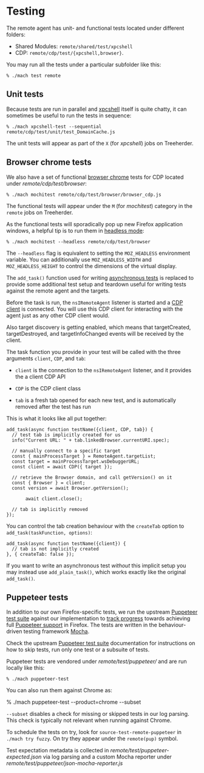 Testing
=======

The remote agent has unit- and functional tests located under different folders:

  - Shared Modules: `remote/shared/test/xpcshell`
  - CDP: `remote/cdp/test/{xpcshell,browser}`.

You may run all the tests under a particular subfolder like this:

	% ./mach test remote


Unit tests
----------

Because tests are run in parallel and [xpcshell] itself is quite
chatty, it can sometimes be useful to run the tests in sequence:

	% ./mach xpcshell-test --sequential remote/cdp/test/unit/test_DomainCache.js

The unit tests will appear as part of the `X` (for _xpcshell_) jobs
on Treeherder.

[xpcshell]: https://developer.mozilla.org/en-US/docs/Mozilla/QA/Writing_xpcshell-based_unit_tests


Browser chrome tests
--------------------

We also have a set of functional [browser chrome] tests for CDP located
under _remote/cdp/test/browser_:

	% ./mach mochitest remote/cdp/test/browser/browser_cdp.js

The functional tests will appear under the `M` (for _mochitest_)
category in the `remote` jobs on Treeherder.

As the functional tests will sporadically pop up new Firefox
application windows, a helpful tip is to run them in [headless
mode]:

	% ./mach mochitest --headless remote/cdp/test/browser

The `--headless` flag is equivalent to setting the `MOZ_HEADLESS`
environment variable.  You can additionally use `MOZ_HEADLESS_WIDTH`
and `MOZ_HEADLESS_HEIGHT` to control the dimensions of the virtual
display.

The `add_task()` function used for writing [asynchronous tests] is
replaced to provide some additional test setup and teardown useful
for writing tests against the remote agent and the targets.

Before the task is run, the `nsIRemoteAgent` listener is started
and a [CDP client] is connected.  You will use this CDP client for
interacting with the agent just as any other CDP client would.

Also target discovery is getting enabled, which means that targetCreated,
targetDestroyed, and targetInfoChanged events will be received by the client.

The task function you provide in your test will be called with the
three arguments `client`, `CDP`, and `tab`:

  - `client` is the connection to the `nsIRemoteAgent` listener,
    and it provides the a client CDP API

  - `CDP` is the CDP client class

  - `tab` is a fresh tab opened for each new test, and is automatically
    removed after the test has run

This is what it looks like all put together:

	add_task(async function testName({client, CDP, tab}) {
	  // test tab is implicitly created for us
	  info("Current URL: " + tab.linkedBrowser.currentURI.spec);

	  // manually connect to a specific target
	  const { mainProcessTarget } = RemoteAgent.targetList;
	  const target = mainProcessTarget.wsDebuggerURL;
	  const client = await CDP({ target });

	  // retrieve the Browser domain, and call getVersion() on it
	  const { Browser } = client;
	  const version = await Browser.getVersion();

           await client.close();

	  // tab is implicitly removed
	});

You can control the tab creation behaviour with the `createTab`
option to `add_task(taskFunction, options)`:

	add_task(async function testName({client}) {
	  // tab is not implicitly created
	}, { createTab: false });

If you want to write an asynchronous test _without_ this implicit
setup you may instead use `add_plain_task()`, which works exactly like the
original `add_task()`.

[browser chrome]: https://developer.mozilla.org/en-US/docs/Mozilla/Browser_chrome_tests
[headless mode]: https://developer.mozilla.org/en-US/Firefox/Headless_mode
[asynchronous tests]: https://developer.mozilla.org/en-US/docs/Mozilla/Browser_chrome_tests#Test_functions
[CDP client]: https://github.com/cyrus-and/chrome-remote-interface


Puppeteer tests
---------------

In addition to our own Firefox-specific tests, we run the upstream
[Puppeteer test suite] against our implementation to [track progress]
towards achieving full [Puppeteer support] in Firefox. The tests are written
in the behaviour-driven testing framework [Mocha].

Check the upstream [Puppeteer test suite] documentation for instructions on
how to skip tests, run only one test or a subsuite of tests.

Puppeteer tests are vendored under _remote/test/puppeteer/_ and are
run locally like this:

	% ./mach puppeteer-test

You can also run them against Chrome as:

  % ./mach puppeteer-test --product=chrome --subset

`--subset` disables a check for missing or skipped tests in our log parsing.
This check is typically not relevant when running against Chrome.

To schedule the tests on try, look for `source-test-remote-puppeteer` in
`./mach try fuzzy`. On try they appear under the `remote(pup)` symbol.

Test expectation metadata is collected in _remote/test/puppeteer-expected.json_
via log parsing and a custom Mocha reporter under
_remote/test/puppeteer/json-mocha-reporter.js_

[Puppeteer test suite]: https://github.com/puppeteer/puppeteer/blob/master/test/README.md
[track progress]: https://puppeteer.github.io/ispuppeteerfirefoxready/
[Puppeteer support]: https://bugzilla.mozilla.org/show_bug.cgi?id=puppeteer
[Mocha]: https://mochajs.org/
